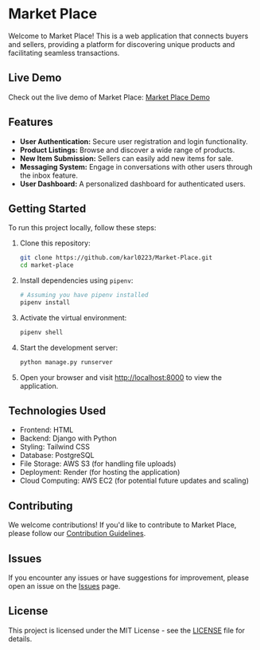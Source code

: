 # Market Place

Welcome to Market Place! This is a web application that connects buyers and sellers, providing a platform for discovering unique products and facilitating seamless transactions.

## Live Demo

Check out the live demo of Market Place: [Market Place Demo](https://market-place-8hq1.onrender.com/)

## Features

- **User Authentication:** Secure user registration and login functionality.
- **Product Listings:** Browse and discover a wide range of products.
- **New Item Submission:** Sellers can easily add new items for sale.
- **Messaging System:** Engage in conversations with other users through the inbox feature.
- **User Dashboard:** A personalized dashboard for authenticated users.

## Getting Started

To run this project locally, follow these steps:

1. Clone this repository:

    ```bash
    git clone https://github.com/karl0223/Market-Place.git
    cd market-place
    ```

2. Install dependencies using `pipenv`:

    ```bash
    # Assuming you have pipenv installed
    pipenv install
    ```

3. Activate the virtual environment:

    ```bash
    pipenv shell
    ```

4. Start the development server:

    ```bash
    python manage.py runserver
    ```

4. Open your browser and visit [http://localhost:8000](http://localhost:8000) to view the application.

## Technologies Used

- Frontend: HTML
- Backend: Django with Python
- Styling: Tailwind CSS
- Database: PostgreSQL
- File Storage: AWS S3 (for handling file uploads)
- Deployment: Render (for hosting the application)
- Cloud Computing: AWS EC2 (for potential future updates and scaling)

## Contributing

We welcome contributions! If you'd like to contribute to Market Place, please follow our [Contribution Guidelines](CONTRIBUTING.md).

## Issues

If you encounter any issues or have suggestions for improvement, please open an issue on the [Issues](https://github.com/your-username/market-place/issues) page.

## License

This project is licensed under the MIT License - see the [LICENSE](LICENSE) file for details.
